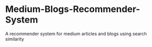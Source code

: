 # Medium-Blogs-Recommender-System
A recommender system for medium articles and blogs using search similarity
